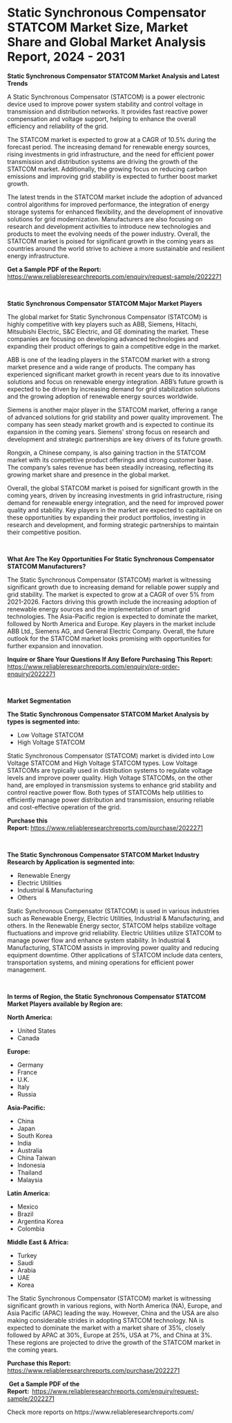 <p><h1>Static Synchronous Compensator STATCOM Market Size, Market Share and Global Market Analysis Report, 2024 - 2031</h1></p><p><strong>Static Synchronous Compensator STATCOM Market Analysis and Latest Trends</strong></p>
<p><p>A Static Synchronous Compensator (STATCOM) is a power electronic device used to improve power system stability and control voltage in transmission and distribution networks. It provides fast reactive power compensation and voltage support, helping to enhance the overall efficiency and reliability of the grid.</p><p>The STATCOM market is expected to grow at a CAGR of 10.5% during the forecast period. The increasing demand for renewable energy sources, rising investments in grid infrastructure, and the need for efficient power transmission and distribution systems are driving the growth of the STATCOM market. Additionally, the growing focus on reducing carbon emissions and improving grid stability is expected to further boost market growth.</p><p>The latest trends in the STATCOM market include the adoption of advanced control algorithms for improved performance, the integration of energy storage systems for enhanced flexibility, and the development of innovative solutions for grid modernization. Manufacturers are also focusing on research and development activities to introduce new technologies and products to meet the evolving needs of the power industry. Overall, the STATCOM market is poised for significant growth in the coming years as countries around the world strive to achieve a more sustainable and resilient energy infrastructure.</p></p>
<p><strong>Get a Sample PDF of the Report:&nbsp;</strong> <a href="https://www.reliableresearchreports.com/enquiry/request-sample/2022271">https://www.reliableresearchreports.com/enquiry/request-sample/2022271</a></p>
<p>&nbsp;</p>
<p><strong>Static Synchronous Compensator STATCOM Major Market Players</strong></p>
<p><p>The global market for Static Synchronous Compensator (STATCOM) is highly competitive with key players such as ABB, Siemens, Hitachi, Mitsubishi Electric, S&C Electric, and GE dominating the market. These companies are focusing on developing advanced technologies and expanding their product offerings to gain a competitive edge in the market.</p><p>ABB is one of the leading players in the STATCOM market with a strong market presence and a wide range of products. The company has experienced significant market growth in recent years due to its innovative solutions and focus on renewable energy integration. ABB’s future growth is expected to be driven by increasing demand for grid stabilization solutions and the growing adoption of renewable energy sources worldwide.</p><p>Siemens is another major player in the STATCOM market, offering a range of advanced solutions for grid stability and power quality improvement. The company has seen steady market growth and is expected to continue its expansion in the coming years. Siemens' strong focus on research and development and strategic partnerships are key drivers of its future growth.</p><p>Rongxin, a Chinese company, is also gaining traction in the STATCOM market with its competitive product offerings and strong customer base. The company’s sales revenue has been steadily increasing, reflecting its growing market share and presence in the global market.</p><p>Overall, the global STATCOM market is poised for significant growth in the coming years, driven by increasing investments in grid infrastructure, rising demand for renewable energy integration, and the need for improved power quality and stability. Key players in the market are expected to capitalize on these opportunities by expanding their product portfolios, investing in research and development, and forming strategic partnerships to maintain their competitive position.</p></p>
<p>&nbsp;</p>
<p><strong>What Are The Key Opportunities For Static Synchronous Compensator STATCOM Manufacturers?</strong></p>
<p><p>The Static Synchronous Compensator (STATCOM) market is witnessing significant growth due to increasing demand for reliable power supply and grid stability. The market is expected to grow at a CAGR of over 5% from 2021-2026. Factors driving this growth include the increasing adoption of renewable energy sources and the implementation of smart grid technologies. The Asia-Pacific region is expected to dominate the market, followed by North America and Europe. Key players in the market include ABB Ltd., Siemens AG, and General Electric Company. Overall, the future outlook for the STATCOM market looks promising with opportunities for further expansion and innovation.</p></p>
<p><strong>Inquire or Share Your Questions If Any Before Purchasing This Report:</strong> <a href="https://www.reliableresearchreports.com/enquiry/pre-order-enquiry/2022271">https://www.reliableresearchreports.com/enquiry/pre-order-enquiry/2022271</a></p>
<p>&nbsp;</p>
<p><strong>Market Segmentation</strong></p>
<p><strong>The Static Synchronous Compensator STATCOM Market Analysis by types is segmented into:</strong></p>
<p><ul><li>Low Voltage STATCOM</li><li>High Voltage STATCOM</li></ul></p>
<p><p>Static Synchronous Compensator (STATCOM) market is divided into Low Voltage STATCOM and High Voltage STATCOM types. Low Voltage STATCOMs are typically used in distribution systems to regulate voltage levels and improve power quality. High Voltage STATCOMs, on the other hand, are employed in transmission systems to enhance grid stability and control reactive power flow. Both types of STATCOMs help utilities to efficiently manage power distribution and transmission, ensuring reliable and cost-effective operation of the grid.</p></p>
<p><strong>Purchase this Report:&nbsp;</strong><a href="https://www.reliableresearchreports.com/purchase/2022271">https://www.reliableresearchreports.com/purchase/2022271</a></p>
<p>&nbsp;</p>
<p><strong>The Static Synchronous Compensator STATCOM Market Industry Research by Application is segmented into:</strong></p>
<p><ul><li>Renewable Energy</li><li>Electric Utilities</li><li>Industrial & Manufacturing</li><li>Others</li></ul></p>
<p><p>Static Synchronous Compensator (STATCOM) is used in various industries such as Renewable Energy, Electric Utilities, Industrial & Manufacturing, and others. In the Renewable Energy sector, STATCOM helps stabilize voltage fluctuations and improve grid reliability. Electric Utilities utilize STATCOM to manage power flow and enhance system stability. In Industrial & Manufacturing, STATCOM assists in improving power quality and reducing equipment downtime. Other applications of STATCOM include data centers, transportation systems, and mining operations for efficient power management.</p></p>
<p>&nbsp;</p>
<p><strong>In terms of Region, the Static Synchronous Compensator STATCOM Market Players available by Region are:</strong></p>
<p>
    <p> <strong> North America: </strong>
        <ul>
            <li>United States</li>
            <li>Canada</li>
        </ul>
        </p> 
    <p> <strong> Europe: </strong>
        <ul>
            <li>Germany</li>
            <li>France</li>
            <li>U.K.</li>
            <li>Italy</li>
            <li>Russia</li>
        </ul>
        </p> 
    <p> <strong> Asia-Pacific: </strong>
        <ul>
            <li>China</li>
            <li>Japan</li>
            <li>South Korea</li>
            <li>India</li>
            <li>Australia</li>
            <li>China Taiwan</li>
            <li>Indonesia</li>
            <li>Thailand</li>
            <li>Malaysia</li>
        </ul>
        </p> 
    <p> <strong> Latin America: </strong>
        <ul>
            <li>Mexico</li>
            <li>Brazil</li>
            <li>Argentina Korea</li>
            <li>Colombia</li>
        </ul>
        </p> 
    <p> <strong> Middle East & Africa: </strong>
        <ul>
            <li>Turkey</li>
            <li>Saudi</li>
            <li>Arabia</li>
            <li>UAE</li>
            <li>Korea</li>
        </ul>
    </p>
    </p>
<p><p>The Static Synchronous Compensator (STATCOM) market is witnessing significant growth in various regions, with North America (NA), Europe, and Asia Pacific (APAC) leading the way. However, China and the USA are also making considerable strides in adopting STATCOM technology. NA is expected to dominate the market with a market share of 35%, closely followed by APAC at 30%, Europe at 25%, USA at 7%, and China at 3%. These regions are projected to drive the growth of the STATCOM market in the coming years.</p></p>
<p><strong>Purchase this Report: </strong><a href="https://www.reliableresearchreports.com/purchase/2022271">https://www.reliableresearchreports.com/purchase/2022271</a></p>
<p>&nbsp;<strong>Get a Sample PDF of the Report:&nbsp;&nbsp;</strong><a href="https://www.reliableresearchreports.com/enquiry/request-sample/2022271">https://www.reliableresearchreports.com/enquiry/request-sample/2022271</a></p>
<p><strong></strong></p>
<p>Check more reports on https://www.reliableresearchreports.com/</p>